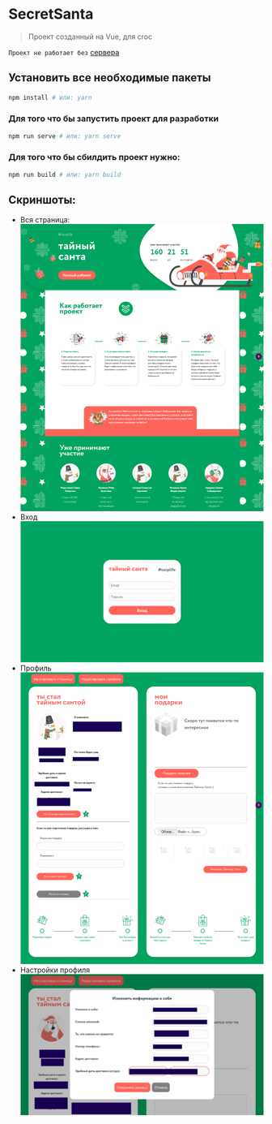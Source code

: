 # SecretSanta

> Проект созданный на Vue, для сroc

`Проект не работает без` [сервера](https://github.com/nik19ta/Secret-Santa-Server)

## Установить все необходимые пакеты 
```sh
npm install # или: yarn
```

### Для того что бы запустить проект для разработки

```sh
npm run serve # или: yarn serve
```

### Для того что бы сбилдить проект нужно:
```sh
npm run build # или: yarn build
```

## Скриншоты:


- Вся страница:
![1](./images/1.png)
- Вход
![2](./images/2.png)
- Профиль
![3](./images/3.png)
- Настройки профиля
![4](./images/4.png)